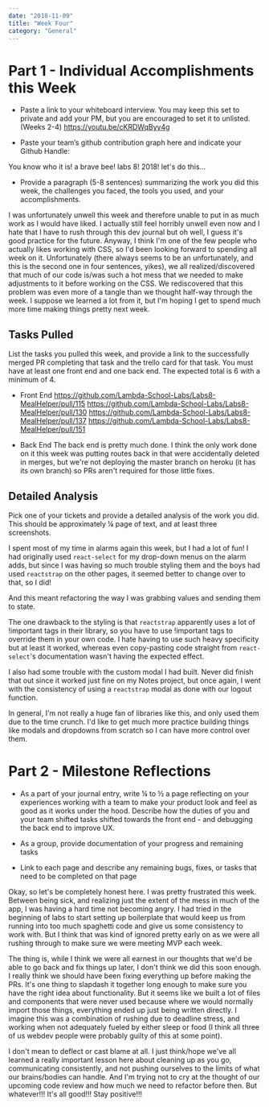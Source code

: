 ```yaml
---
date: "2018-11-09"
title: "Week Four"
category: "General"
---
```


# Part 1 - Individual Accomplishments this Week
* Paste a link to your whiteboard interview. You may keep this set to private and add your PM, but you are encouraged to set it to unlisted. (Weeks 2-4)
https://youtu.be/cKRDWqByy4g

* Paste your team’s github contribution graph here and indicate your Github Handle:
[](blog\2018-12-07\05-contributions.PNG)

You know who it is! a brave bee! labs 8! 2018! let's do this...

* Provide a paragraph (5-8 sentences) summarizing the work you did this week, the challenges you faced, the tools you used, and your accomplishments.

I was unfortunately unwell this week and therefore unable to put in as much work as I would have liked. I actually still feel horribly unwell even now and I hate that I have to rush through this dev journal but oh well, I guess it's good practice for the future. Anyway, I think I'm one of the few people who actually likes working with CSS, so I'd been looking forward to spending all week on it. Unfortunately (there always seems to be an unfortunately, and this is the second one in four sentences, yikes), we all realized/discovered that much of our code is/was such a hot mess that we needed to make adjustments to it before working on the CSS. We rediscovered that this problem was even more of a tangle than we thought half-way through the week. I suppose we learned a lot from it, but I'm hoping I get to spend much more time making things pretty next week.

## Tasks Pulled
List the tasks you pulled this week, and provide a link to the successfully merged PR completing that task and the trello card for that task.  You must have at least one front end and one back end. The expected total is 6 with a minimum of 4.

* Front End
https://github.com/Lambda-School-Labs/Labs8-MealHelper/pull/115
https://github.com/Lambda-School-Labs/Labs8-MealHelper/pull/130
https://github.com/Lambda-School-Labs/Labs8-MealHelper/pull/137
https://github.com/Lambda-School-Labs/Labs8-MealHelper/pull/151

* Back End
The back end is pretty much done. I think the only work done on it this week was putting routes back in that were accidentally deleted in merges, but we're not deploying the master branch on heroku (it has its own branch) so PRs aren't required for those little fixes.

## Detailed Analysis
Pick one of your tickets and provide a detailed analysis of the work you did.  This should be approximately ¼ page of text, and at least three screenshots.

I spent most of my time in alarms again this week, but I had a lot of fun! I had originally used `react-select` for my drop-down menus on the alarm adds, but since I was having so much trouble styling them and the boys had used `reactstrap` on the other pages, it seemed better to change over to that, so I did! 

[](blog\2018-12-07\02-reactstrap.PNG)

And this meant refactoring the way I was grabbing values and sending them to state.

[](blog\2018-12-07\04-newfunctions.PNG)

The one drawback to the styling is that `reactstrap` apparently uses a lot of !important tags in their library, so you have to use !important tags to override them in your own code. I hate having to use such heavy specificity but at least it worked, whereas even copy-pasting code straight from `react-select`'s documentation wasn't having the expected effect.

[](blog\2018-12-07\03-uglyimportants.PNG)

I also had some trouble with the custom modal I had built. Never did finish that out since it worked just fine on my Notes project, but once again, I went with the consistency of using a `reactstrap` modal as done with our logout function.

[](blog\2018-12-07\01-editmodal.PNG)

In general, I'm not really a huge fan of libraries like this, and only used them due to the time crunch. I'd like to get much more practice building things like modals and dropdowns from scratch so I can have more control over them.

# Part 2 - Milestone Reflections
* As a part of your journal entry, write ¼ to ½ a page reflecting on your experiences working with a team to make your product look and feel as good as it works under the hood. Describe how the duties of you and your team shifted tasks shifted towards the front end - and debugging the back end to improve UX.

* As a group, provide documentation of your progress and remaining tasks

* Link to each page and describe any remaining bugs, fixes, or tasks that need to be completed on that page

Okay, so let's be completely honest here. I was pretty frustrated this week. Between being sick, and realizing just the extent of the mess in much of the app, I was having a hard time not becoming angry. I had tried in the beginning of labs to start setting up boilerplate that would keep us from running into too much spaghetti code and give us some consistency to work with. But I think that was kind of ignored pretty early on as we were all rushing through to make sure we were meeting MVP each week.

The thing is, while I think we were all earnest in our thoughts that we'd be able to go back and fix things up later, I don't think we did this soon enough. I really think we should have been fixing everything up before making the PRs. It's one thing to slapdash it together long enough to make sure you have the right idea about functionality. But it seems like we built a lot of files and components that were never used because where we would normally import those things, everything ended up just being written directly. I imagine this was a combination of rushing due to deadline stress, and working when not adequately fueled by either sleep or food (I think all three of us webdev people were probably guilty of this at some point).

I don't mean to deflect or cast blame at all. I just think/hope we've all learned a really important lesson here about cleaning up as you go, communicating consistently, and not pushing ourselves to the limits of what our brains/bodies can handle. And I'm trying not to cry at the thought of our upcoming code review and how much we need to refactor before then. But whatever!!! It's all good!!! Stay positive!!!